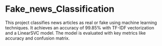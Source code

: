 # Fake_news_Classification
This project classifies news articles as real or fake using machine learning techniques. It achieves an accuracy of 99.85% with TF-IDF vectorization and a LinearSVC model. The model is evaluated with key metrics like accuracy and confusion matrix.

